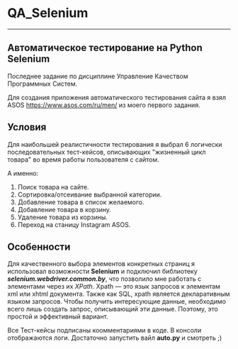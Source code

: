 # QA_Selenium
---
## Автоматическое тестирование на Python Selenium

Последнее задание по дисциплине Управление Качеством Программных Систем.

Для создания приложения автоматического тестирования сайта я взял ASOS https://www.asos.com/ru/men/ из моего первого задания.

## Условия
Для наибольшей реалистичности тестирования я выбрал 6 логически последовательных тест-кейсов, описывающих "жизненный цикл товара" во время работы пользователя с сайтом.

А именно:
1. Поиск товара на сайте.
2. Сортировка/отсеивание выбранной категории.
3. Добавление товара в список желаемого.
4. Добавление товара в корзину.
5. Удаление товара из корзины.
6. Переход на станицу Instagram ASOS.

## Особенности
Для качественного выбора элементов конкретных страниц я использовал возможности **Selenium** и подключил библиотеку **_selenium.webdriver.common.by_**, что позволило мне работать с элементами через их _XPath_. Xpath — это язык запросов к элементам xml или xhtml документа. Также как SQL, xpath является декларативным языком запросов. Чтобы получить интересующие данные, необходимо всего лишь создать запрос, описывающий эти данные. Поэтому, это простой и эффективный вариант.

Все Тест-кейсы подписаны коомментариями в коде. В консоли отображаются логи. Достаточно запустить вайл **auto.py** и смотреть ;) 
